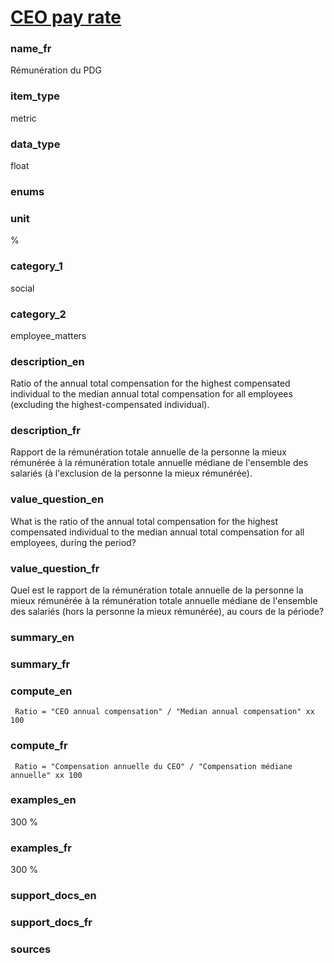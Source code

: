 
# [CEO pay rate](#ceo_pay_pct)

### name_fr

Rémunération du PDG

### item_type

metric

### data_type

float

### enums



### unit

%

### category_1

social

### category_2

employee_matters

### description_en


Ratio of the annual total compensation for the highest compensated individual to the median annual
total compensation for all employees (excluding the highest-compensated individual).
 

### description_fr


Rapport de la rémunération totale annuelle de la personne la mieux rémunérée à la rémunération
totale annuelle médiane de l'ensemble des salariés (à l'exclusion de la personne la mieux
rémunérée).
 

### value_question_en

What is the ratio of the annual total compensation for the highest
compensated individual to the median annual total compensation for all employees,
during the period?

### value_question_fr

Quel est le rapport de la rémunération totale annuelle de la personne
la mieux rémunérée à la rémunération totale annuelle médiane de l'ensemble des salariés
(hors la personne la mieux rémunérée), au cours de la période?

### summary_en



### summary_fr



### compute_en


` Ratio = "CEO annual compensation" / "Median annual compensation" xx 100`


### compute_fr


` Ratio = "Compensation annuelle du CEO" / "Compensation médiane annuelle" xx 100`


### examples_en

300 %

### examples_fr

300 %

### support_docs_en



### support_docs_fr



### sources


            